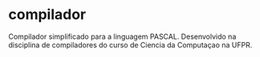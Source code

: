 compilador
==========

Compilador simplificado para a linguagem PASCAL. Desenvolvido na disciplina de compiladores do curso de Ciencia da Computaçao na UFPR.
